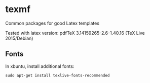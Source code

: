 # texmf
Common packages for good Latex templates

Tested with latex version: pdfTeX 3.14159265-2.6-1.40.16 (TeX Live 2015/Debian)

## Fonts
In xbuntu, install additional fonts:

``
sudo apt-get install texlive-fonts-recommended
``
